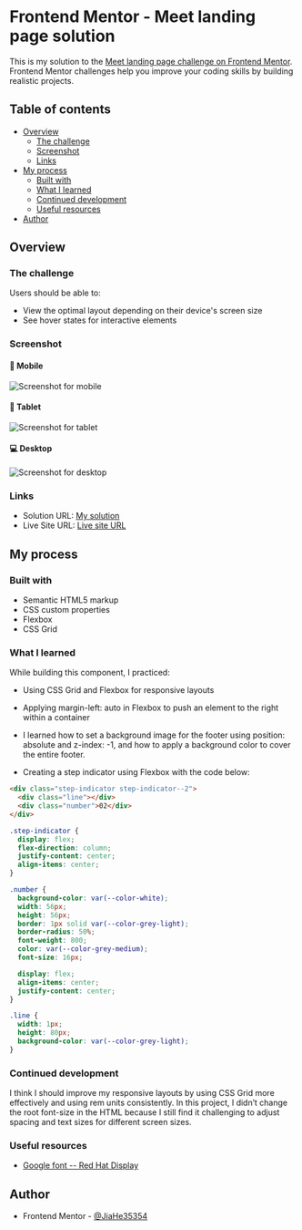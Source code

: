 # Frontend Mentor - Meet landing page solution

This is my solution to the [Meet landing page challenge on Frontend Mentor](https://www.frontendmentor.io/challenges/meet-landing-page-rbTDS6OUR). Frontend Mentor challenges help you improve your coding skills by building realistic projects.

## Table of contents

- [Overview](#overview)
  - [The challenge](#the-challenge)
  - [Screenshot](#screenshot)
  - [Links](#links)
- [My process](#my-process)
  - [Built with](#built-with)
  - [What I learned](#what-i-learned)
  - [Continued development](#continued-development)
  - [Useful resources](#useful-resources)
- [Author](#author)

## Overview

### The challenge

Users should be able to:

- View the optimal layout depending on their device's screen size
- See hover states for interactive elements

### Screenshot

#### 📱 Mobile

![Screenshot for mobile](./screenshot-mobile.png)

#### 📲 Tablet

![Screenshot for tablet](./screenshot-tablet.png)

#### 💻 Desktop

![Screenshot for desktop](./screenshot-desktop.png)

### Links

- Solution URL: [My solution](https://www.frontendmentor.io/solutions/responsive-landing-page-with-css-grid-and-flexbox-45x9ovAJ_r)
- Live Site URL: [Live site URL](https://meet-landing-page-jiahe.netlify.app/)

## My process

### Built with

- Semantic HTML5 markup
- CSS custom properties
- Flexbox
- CSS Grid

### What I learned

While building this component, I practiced:

- Using CSS Grid and Flexbox for responsive layouts

- Applying margin-left: auto in Flexbox to push an element to the right within a container

- I learned how to set a background image for the footer using position: absolute and z-index: -1, and how to apply a background color to cover the entire footer.

- Creating a step indicator using Flexbox with the code below:

```html
<div class="step-indicator step-indicator--2">
  <div class="line"></div>
  <div class="number">02</div>
</div>
```

```css
.step-indicator {
  display: flex;
  flex-direction: column;
  justify-content: center;
  align-items: center;
}

.number {
  background-color: var(--color-white);
  width: 56px;
  height: 56px;
  border: 1px solid var(--color-grey-light);
  border-radius: 50%;
  font-weight: 800;
  color: var(--color-grey-medium);
  font-size: 16px;

  display: flex;
  align-items: center;
  justify-content: center;
}

.line {
  width: 1px;
  height: 80px;
  background-color: var(--color-grey-light);
}
```

### Continued development

I think I should improve my responsive layouts by using CSS Grid more effectively and using rem units consistently. In this project, I didn’t change the root font-size in the HTML because I still find it challenging to adjust spacing and text sizes for different screen sizes.

### Useful resources

- [Google font -- Red Hat Display](https://fonts.google.com/specimen/Red+Hat+Display)

## Author

- Frontend Mentor - [@JiaHe35354](https://www.frontendmentor.io/profile/JiaHe35354)
